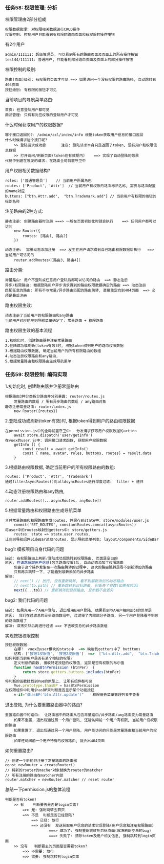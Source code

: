 ### 任务58: 权限管理: 分析

权限管理由2部分组成

```
权限数据管理: 对权限相关数据进行CRUD操作
权限控制: 控制用户只能看到有权限的路由页面和有权限的操作按钮
```

有2个用户

```
admin/111111: 超级管理员, 可以看到所有的路由页面及页面上的所有操作按钮
test44/111111: 普通用户, 只能看到部分路由页面及页面上的部分操作按钮
```

权限控制的级别:

```
路由(页面)级别: 有权限的页面才可见 ==> 如果访问一个没有权限的路由路径, 自动跳转到404页面
按钮级别: 有权限的按钮才可见
```

当前项目的导航菜单路由:

```
首页: 任意登陆用户都可见
商品管理: 只有有对应权限的登陆用户才可见
```

什么时候获取用户的权限数据?

```
哪个接口返回的?: /admin/acl/index/info 根据token获取用户信息的接口返回
什么时候请求这个接口呢?
	>> 登陆请求成功后       注意: 登陆请求本身只是返回了token, 没有用户和权限信息数据
	>> 打开访问/刷新页面(token在有效期内)    ==> 实现了自动登陆的效果
代码中到底在哪发的请求: 在路由全局前置守卫中
```

用户权限相关数据结构?

```
roles: ['普通管理员']    // 当前用户所属角色
routes: ['Product', 'Attr']  // 当前用户有权限的路由标识名称, 需要与路由配置的name对应
buttons: ["btn.Attr.add",  "btn.Trademark.add"] // 当前用户有权限的按钮的标识名称
```

注册路由的2种方式:

```
静态注册: 创建路由器时注册 ===> 一般在页面初始化时就会执行    ==> 任何用户都可以访问
    new Router({
        routes: [路由1, 路由2]
    })

动态注册:  需要动态添加注册  ==> 发生在用户请求得到自己路由权限数据后执行   ==> 当前用户可访问的
	router.addRoutes([路由3, 路由4])
```

路由分类:

```
常量路由: 用户不登陆或任意用户登陆后都可以访问的路由  ==> 静态注册
异步/权限路由: 根据登陆用户异步请求得到的路由权限数据确定的路由 ==> 动态注册
匹配任意的路由: 所有不与常量/异步路由匹配的路由跳转, 直接重定向到404页面  ==> 必须是最后注册
```

路由权限生效:

```
动态注册了当前用户的权限路由和any路由
当前用户对应的左则导航菜单确定了: 常量路由 + 权限路由
```

路由权限生效的基本流程

```
1.初始化时, 创建路由器并注册常量路由
2.登陆成功或刷新(token有效)时, 根据token得到用户的路由权限数据
3.根据路由权限数据, 确定当前用户的所有权限路由的数组
4.动态注册权限路由和any路由, 
5.根据常量路由和权限路由生成导航菜单
```



### 任务59: 权限控制: 编码实现

1.初始化时, 创建路由器并注册常量路由

```
根据路由3种分类拆分路由并分别暴露: router/routes.js
	常量路由的数组 / 所有异步路由的数组 / any路由对象
静态注册常量路由: router/index.js
	new Router({routes})
```

2.登陆成功或刷新(token有效)时, 根据token得到用户的路由权限数据

```
在permission.js中的全局前置守卫中:  分发请求获取用户权限数据的action
	await store.dispatch('user/getInfo')
在vuex的user.js中: 调用接口请求函数, 获取用户权限数据
    getInfo () {
        const result = await getInfo()
        const { name, avatar, roles, buttons, routes} = result.data
    }
```

3.根据路由权限数据, 确定当前用户的所有权限路由的数组: 

```
routes: ['Product', 'Attr', 'Trademark']
通过filterAsyncRoutes()对allAsyncRoutes进行深度过滤:  filter + 递归
```

4.动态注册权限路由和any路由, 

```
router.addRoutes([...asyncRoutes, anyRoute])
```

5.根据常量路由和权限路由生成导航菜单

```
合并常量路由和权限路由生成routes, 并保存到state中: store/modules/user.js
	commit('SET_ROUTES', constantRoutes.concat(asyncRoutes))
将user中的routes映射到getters中: store/getters.js
	routes: state => state.user.routes,
让左则导航组件SideBar读取routes, 显示导航菜单列表: layout/components/SideBar
```

bug1:     模板项目自身代码的问题

```js
描述: 在权限路由上刷新/登陆成功后跳转到权限路由, 页面是空白的
原因: 在请求获取用户信息(包含路由权限)后, 自动动态添加了权限路由
	但由于这个操作发生在一次路由跳转的过程中, 这次的路由跳转是看不到新添加的路由
	只有再次跳转一下, 才能看到最新添加的异步路由
解决:
	// next() // 放行, 没有重新跳转, 看不到最新添加的动态路由
	// next(to.path) // 重新跳转到目标路由, 但丢失了参数(如果有的话)
	next({...to}) // 重新跳转到目标路由, 且参数不会丢失
```

bug2: 我们代码的问题

```
描述: 如果先用一个A用户登陆, 退出后用B用户登陆, 结果看到与A用户相同部分的菜单是
原因:  我们在过滤总的异步路由数组中, 过滤掉了内部部分子路由, 另一个用户登陆看不到总的路由数组了
解决: 深拷贝然后再进行过滤 ==> 不去改变总的异步路由数组
```

实现按钮权限控制

```js
按钮权限数据: 
    在哪?  vuex的user模块的state中  ==> 映射到getters中了 butttons
    结构: ['按钮1权限值', '按钮2权限值']  ==>  ["btn.Attr.add",  "btn.Trademark.add"] 
如何判断当前用户是否有某个按钮的权限?
	定义判断的函数, 接收特定按钮的权限值, 返回是否有权限的布尔值
	function hasBtnPermission (btnPer)  {
		return store.getters.buttons.includes(btnPer)
	}
将判断的函数挂载到Vue的原型上, 让所有组件都可见
	Vue.prototype.$hasBP = hasBtnPermission
在权限组件中利用$hasBP来判断是否显示某个功能按钮
	v-if="$hasBP('btn.Attr.update')"    权限值去菜单管理列表中查看
```

退出登陆, 为什么要重置路由器中的路由?

```
重置路由器中的路由:  让路由器中的路由从包含常量路由/异步路由/any路由变为常量路由
	如果不重置, 退出后通过另一个用户登陆, 还能访问前一个用户有权限, 当前用户没权限的路由
	如果重置了, 退出后通过另一个用户登陆, 用户能访问的只能是常量路由和当前用户的权限路由
	如果还访问前一个用户特有的权限路由, 就会出404页面
```

如何重置路由?

```
// 创建一个新的只注册了常量路由的路由器
const newRouter = createRouter()
// 将新的router的macher对象替换为router的matcher
// 所有注册的路由在matcher内部
router.matcher = newRouter.matcher // reset router
```

总结一下permission.js的整体流程

```
判断是否有token?
	>> 有    判断要去是否是login页面?
		=>> 是: 强制跳转去首页
		=>> 不是  判断是否已经登陆?
			==> 已经: 放行
			==> 还没有  发送获取用户信息的请求实现登陆(用户信息和注册权限路由)
					===> 成功了: 强制重新跳转到目标页面(解决刷新空白的bug)
					===> 失败了: 清除token及用户相关信息, 强制跳转到login页面
	>> 没有   判断要去的页面是否需要token?
		=>> 不需要: 放行
		=>> 需要: 强制跳转到login页面
```

